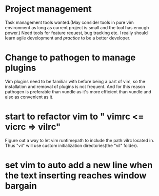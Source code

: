 # Project management
Task management tools wanted.(May consider tools in pure vim environment as long as
current project is small and the tool has enough power.)
Need tools for feature request, bug tracking etc.
I really should learn agile development and _practice_ to be a better developer.

# Change to pathogen to manage plugins
Vim plugins need to be familiar with before being a part of vim,
so the installation and removal of plugins
is not frequent. And for this reason pathogen is preferable than vundle as it's more
efficient than vundle and also as convenient as it.

# start to refactor vim to " vimrc <= vicrc => vilrc"
Figure out a way to let vim runtimepath to include the path vilrc located in.
Thus "vil" will use custom initialization directories(the "vil" folder).

# set vim to auto add a new line when the text inserting reaches window bargain
